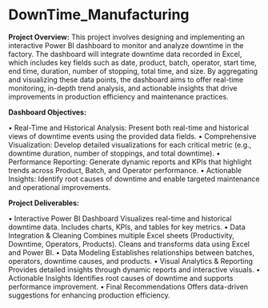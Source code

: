# DownTime_Manufacturing

**Project Overview:**
This project involves designing and implementing an interactive Power BI dashboard to monitor and analyze downtime in the factory.
The dashboard will integrate downtime data recorded in Excel, which includes key fields such as date, product, batch, operator, start time, end time, duration, number of stopping, total time, and size. 
By aggregating and visualizing these data points, the dashboard aims to offer real-time monitoring, in-depth trend analysis, and actionable insights that drive improvements in production efficiency and maintenance practices.

**Dashboard Objectives:**

  •	Real-Time and Historical Analysis: Present both real-time and historical views of downtime events using the provided data fields. 
  •	Comprehensive Visualization: Develop detailed visualizations for each critical metric (e.g., downtime duration, number of stoppings, and total downtime). 
  •	Performance Reporting: Generate dynamic reports and KPIs that highlight trends across Product, Batch, and Operator performance. 
  •	Actionable Insights: Identify root causes of downtime and enable targeted maintenance and operational improvements.

**Project Deliverables:**

•	Interactive Power BI Dashboard
  Visualizes real-time and historical downtime data.
  Includes charts, KPIs, and tables for key metrics.
•	Data Integration & Cleaning
  Combines multiple Excel sheets (Productivity, Downtime, Operators, Products).
  Cleans and transforms data using Excel and Power BI.
•	Data Modeling
  Establishes relationships between batches, operators, downtime causes, and products.
•	Visual Analytics & Reporting
  Provides detailed insights through dynamic reports and interactive visuals.
•	Actionable Insights
  Identifies root causes of downtime and supports performance improvement.
•	Final Recommendations
  Offers data-driven suggestions for enhancing production efficiency.

